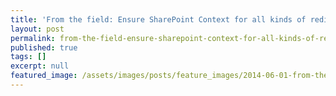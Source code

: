 ```yaml
---
title: 'From the field: Ensure SharePoint Context for all kinds of redirects in MVC'
layout: post
permalink: from-the-field-ensure-sharepoint-context-for-all-kinds-of-redirects-in-mvc
published: true
tags: []
excerpt: null
featured_image: /assets/images/posts/feature_images/2014-06-01-from-the-field-ensure-sharepoint-context-for-all-kinds-of-redirects-in-mvc.jpg
---
```

